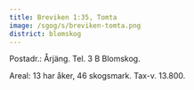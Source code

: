 ```yaml
---
title: Breviken 1:35, Tomta
image: /sgog/s/breviken-tomta.png
district: blomskog
---
```


Postadr.: Årjäng. Tel. 3 B Blomskog.

Areal: 13 har åker, 46 skogsmark. Tax-v. 13.800.
